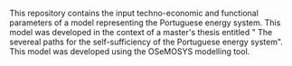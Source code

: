 This repository contains the input techno-economic and functional parameters of a model representing the Portuguese energy system. This model was developed in the context of a master's thesis entitled " The severeal paths for the self-sufficiency of the Portuguese energy system". This model was developed using the OSeMOSYS modelling tool.
